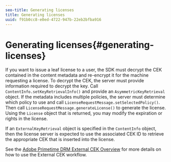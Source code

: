 ```yaml
---
seo-title: Generating licenses
title: Generating licenses
uuid: f91b0cc8-e0ed-4722-947b-22eb2bfba916
---
```


# Generating licenses{#generating-licenses}

If you want to issue a leaf license to a user, the SDK must decrypt the CEK contained in the content metadata and re-encrypt it for the machine requesting a license. To decrypt the CEK, the server must provide information required to decrypt the key. Call `ContentInfo.setKeyRetrievalInfo()` and provide an `AsymmetricKeyRetrieval` object. If the metadata includes multiple policies, the server must determine which policy to use and call `LicenseRequestMessage.setSelectedPolicy()`. Then call `LicenseRequestMessage.generateLicense()` to generate the license. Using the `License` object that is returned, you may modify the expiration or rights in the license.

If an `ExternalKeyRetrieval` object is specified in the `ContentInfo` object, then the license server is expected to use the associated CEK ID to retrieve the appropriate CEK that is inserted into the license.

See the [Adobe Primetime DRM External CEK Overview](https://help.adobe.com/en_US/primetime/drm/5.3/drm_xkey_mgmt/index.html#concept-Adobe_Primetime_DRM_External_CEK_Overview) for more details on how to use the External CEK workflow. 
